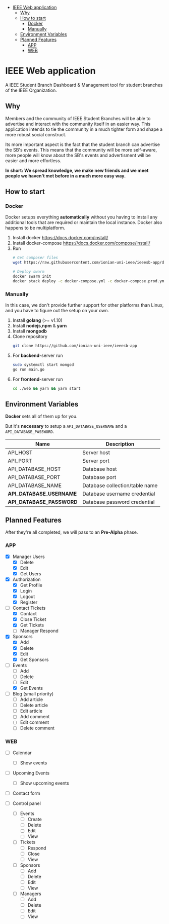 - [IEEE Web application](#ieee-web-application)
  - [Why](#why)
  - [How to start](#how-to-start)
    - [Docker](#docker)
    - [Manually](#manually)
  - [Environment Variables](#environment-variables)
  - [Planned Features](#planned-features)
    - [APP](#app)
    - [WEB](#web)

# IEEE Web application

A IEEE Student Branch Dashboard & Management tool for student branches of the IEEE Organization.
## Why

Members and the community of IEEE Student Branches will be able to advertise and interact with the community itself in an easier way. This application intends to tie the community in a much tighter form and shape a more robust social construct.

Its more important aspect is the fact that the student branch can advertise the SB's events. This means that the community will be more self-aware, more people will know about the SB's events and advertisment will be easier and more effortless.

**In short: We spread knowledge, we make new friends and we meet people we haven't met before in a much more easy way.**

## How to start

### Docker

Docker setups everything **automatically** without you having to install any additional tools that are required or maintain the local instance. Docker also happens to be multiplatform.

1. Install docker https://docs.docker.com/install/
2. Install docker-compose https://docs.docker.com/compose/install/
3. Run
    ```bash
    # Get composer files
    wget https://raw.githubusercontent.com/ionian-uni-ieee/ieeesb-app/dev/build/docker/docker-compose.yml https://raw.githubusercontent.com/ionian-uni-ieee/ieeesb-app/dev/build/docker/docker-compose.prod.ym
    
    # Deploy swarm
    docker swarm init
    docker stack deploy -c docker-compose.yml -c docker-compose.prod.yml ieeesb-app
    ```

### Manually

In this case, we don't provide further support for other platforms than Linux, and you have to figure out the setup on your own.

1. Install **golang** (>= v1.10)
2. Install **nodejs**,**npm** & **yarn**
3. Install **mongodb**
4. Clone repository
    ```bash
    git clone https://github.com/ionian-uni-ieee/ieeesb-app
    ```
5. For **backend**-server run 
   ```bash
   sudo systemctl start mongod
   go run main.go
   ```
6. For **frontend**-server run 
   ```bash
   cd ./web && yarn && yarn start
   ```

## Environment Variables

**Docker** sets all of them up for you. 

But it's **necessary** to setup a `API_DATABASE_USERNAME` and a `API_DATABASE_PASSWORD`.

| Name                      | Description                    |
| ------------------------- | ------------------------------ |
| API_HOST                  | Server host                    |
| API_PORT                  | Server port                    |
| API_DATABASE_HOST         | Database host                  |
| API_DATABASE_PORT         | Database port                  |
| API_DATABASE_NAME         | Database collection/table name |
| **API_DATABASE_USERNAME** | Database username credential   |
| **API_DATABASE_PASSWORD** | Database password credential   |

## Planned Features
After they're all completed, we will pass to an **Pre-Alpha** phase.

### APP
- [x] Manager Users
  - [x] Delete
  - [x] Edit
  - [x] Get Users

- [x] Authorization
  - [x] Get Profile
  - [x] Login
  - [x] Logout
  - [x] Register

- [ ] Contact Tickets
  - [x] Contact
  - [x] Close Ticket
  - [x] Get Tickets
  - [ ] Manager Respond

- [x] Sponsors
  - [x] Add
  - [x] Delete
  - [x] Edit
  - [x] Get Sponsors

- [ ] Events
  - [ ] Add
  - [ ] Delete
  - [ ] Edit
  - [x] Get Events

- [ ] Blog (small priority)
  - [ ] Add article
  - [ ] Delete article
  - [ ] Edit article
  - [ ] Add comment
  - [ ] Edit comment
  - [ ] Delete comment

### WEB

- [ ] Calendar
  - [ ] Show events

- [ ] Upcoming Events
  - [ ] Show upcoming events

- [ ] Contact form

- [ ] Control panel
    - [ ] Events
      - [ ] Create
      - [ ] Delete
      - [ ] Edit
      - [ ] View
    - [ ] Tickets
      - [ ] Respond
      - [ ] Close
      - [ ] View
    - [ ] Sponsors
      - [ ] Add
      - [ ] Delete
      - [ ] Edit
      - [ ] View
    - [ ] Managers
      - [ ] Add
      - [ ] Delete
      - [ ] Edit
      - [ ] View